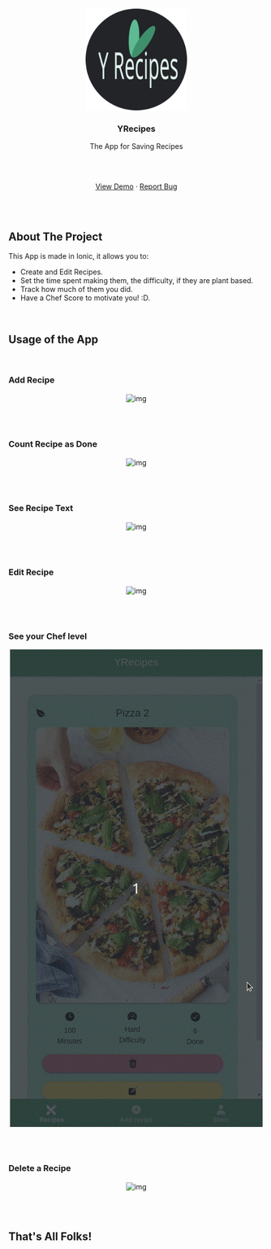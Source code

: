 <!-- PROJECT LOGO -->
<br />
<p align="center">
  <a href="https://github.com/othneildrew/Best-README-Template">
    <img src="media/logo.svg" alt="Logo" width="200" height="200">
  </a>

  <h3 align="center">YRecipes</h3>
  <p align="center">The App for Saving Recipes</p>
  <br>
  <br>

  <p align="center">
    <a href="https://github.com/othneildrew/Best-README-Template">View Demo</a>
    ·
    <a href="https://github.com/miguelcanosantana/YRecipes-App/issues">Report Bug</a>
  </p>
</p>

<br>
<br>

## About The Project
This App is made in Ionic, it allows you to:
* Create and Edit Recipes.
* Set the time spent making them, the difficulty, if they are plant based.
* Track how much of them you did.
* Have a Chef Score to motivate you! :D.
<br>

## Usage of the App
<br>

### Add Recipe
<p align="center"> 
  <img align="center" src="media/add.gif" alt="img">
</p>
<br>
<br>

### Count Recipe as Done
<p align="center"> 
  <img align="center" src="media/done.gif" alt="img">
</p>
<br>
<br>

### See Recipe Text
<p align="center"> 
  <img align="center" src="media/zoom.gif" alt="img">
</p>
<br>
<br>

### Edit Recipe
<p align="center"> 
  <img align="center" src="media/edit.gif" alt="img">
</p>
<br>
<br>


### See your Chef level
<p align="center"> 
  <img align="center" src="media/chef.gif" alt="img">
</p>
<br>
<br>


### Delete a Recipe
<p align="center"> 
  <img align="center" src="media/delete.gif" alt="img">
</p>
<br>
<br>

## That's All Folks!
